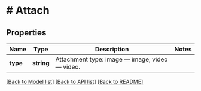 # # Attach

## Properties

Name | Type | Description | Notes
------------ | ------------- | ------------- | -------------
**type** | **string** | Attachment type: image — image; video — video. |

[[Back to Model list]](../../README.md#models) [[Back to API list]](../../README.md#endpoints) [[Back to README]](../../README.md)
